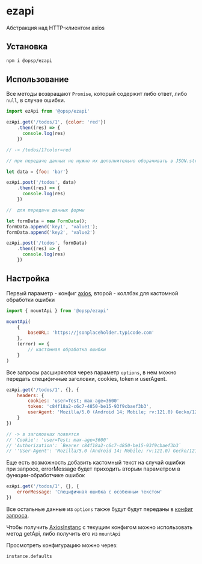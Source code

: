 # ezapi
 Абстракция над HTTP-клиентом axios

## Установка
```sh
npm i @opsp/ezapi
```

## Использование
Все методы возвращают ``Promise``, который содержит либо ответ, либо ``null``, в случае ошибки.
```js
import ezApi from '@opsp/ezapi'

ezApi.get('/todos/1', {color: 'red'})
    .then((res) => {
      console.log(res)
    })

// -> /todos/1?color=red

// при передаче данных не нужно их дополнительно оборачивать в JSON.stringify(data), это сделано под капотом обработчика.

let data = {foo: 'bar'}

ezApi.post('/todos', data)
    .then((res) => {
      console.log(res)
    })

//  для передачи данных формы

let formData = new FormData();
formData.append('key1', 'value1');
formData.append('key2', 'value2')

ezApi.post('/todos', formData)
    .then((res) => {
      console.log(res)
    })

```

## Настройка 

Первый параметр - конфиг [axios](https://axios-http.com/docs/config_defaults), второй - коллбэк для кастомной обработки ошибки

```js
import { mountApi } from '@opsp/ezapi'

mountApi(
    {
        baseURL: 'https://jsonplaceholder.typicode.com'
    }, 
    (error) => {
        // кастомная обработка ошибки
    }
)

```

Все запросы расширяются через параметр ``options``, в нем можно передать специфичные заголовки, cookies, token и userAgent.

```js
ezApi.get('/todos/1', {}, {
    headers: {
        cookies: 'user=Test; max-age=3600'
        token: 'c84f18a2-c6c7-4850-be15-93f9cbaef3b3',
        userAgent: 'Mozilla/5.0 (Android 14; Mobile; rv:121.0) Gecko/121.0 Firefox/121.0'
    }
})

// -> в заголовках появятся
// 'Cookie': 'user=Test; max-age=3600'
// 'Authorization': `Bearer c84f18a2-c6c7-4850-be15-93f9cbaef3b3`
// ''User-Agent': 'Mozilla/5.0 (Android 14; Mobile; rv:121.0) Gecko/121.0 Firefox/121.0'
```
Еще есть возможность добавить кастомный текст на случай ошибки при запросе, errorMessage будет приходить вторым параметром в функции-обработчике ошибок

```js
ezApi.get('/todos/1', {}, {
    errorMessage: 'Специфичная ошибка с особенным текстом'
})

```

Все остальные данные из ``options`` также будут будут переданы в [конфиг запроса](https://axios-http.com/docs/req_config).

Чтобы получить [AxiosInstanc](https://axios-http.com/ru/docs/instance) с текущим конфигом можно использовать метод getApi, либо получить его из ``mountApi``

Просмотреть конфигурацию можно через: 

```
instance.defaults
```